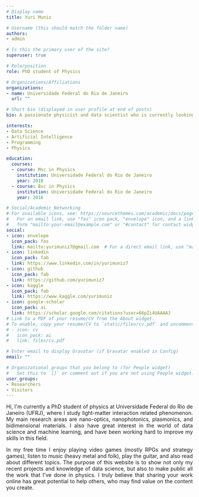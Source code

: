 ```yaml
---
# Display name
title: Yuri Muniz

# Username (this should match the folder name)
authors:
- admin

# Is this the primary user of the site?
superuser: true

# Role/position
role: PhD student of Physics

# Organizations/Affiliations
organizations:
- name: Universidade Federal do Rio de Janeiro
  url: ""

# Short bio (displayed in user profile at end of posts)
bio: A passionate physicist and data scientist who is currently looking for his first job opportunity.

interests:
- Data Science
- Artificial Intelligence
- Programming
- Physics

education:
  courses:
  - course: Msc in Physics
    institution: Universidade Federal do Rio de Janeiro
    year: 2018
  - course: Bsc in Physics
    institution: Universidade Federal do Rio de Janeiro
    year: 2016

# Social/Academic Networking
# For available icons, see: https://sourcethemes.com/academic/docs/page-builder/#icons
#   For an email link, use "fas" icon pack, "envelope" icon, and a link in the
#   form "mailto:your-email@example.com" or "#contact" for contact widget.
social:
- icon: envelope
  icon_pack: fas
  link: mailto:yurimuniz7@gmail.com  # For a direct email link, use "mailto:test@example.org".
- icon: linkedin
  icon_pack: fab
  link: https://www.linkedin.com/in/yurimuniz7
- icon: github
  icon_pack: fab
  link: https://github.com/yurimuniz7
- icon: kaggle
  icon_pack: fab
  link: https://www.kaggle.com/yurimuniz
- icon: google-scholar
  icon_pack: ai
  link: https://scholar.google.com/citations?user=66pZi4UAAAAJ
# Link to a PDF of your resume/CV from the About widget.
# To enable, copy your resume/CV to `static/files/cv.pdf` and uncomment the lines below.
# - icon: cv
#   icon_pack: ai
#   link: files/cv.pdf

# Enter email to display Gravatar (if Gravatar enabled in Config)
email: ""

# Organizational groups that you belong to (for People widget)
#   Set this to `[]` or comment out if you are not using People widget.
user_groups:
- Researchers
- Visitors
---
```


<p align="justify">Hi, I'm currently a PhD student of physics at Universidade Federal do Rio de Janeiro (UFRJ), where I study light-matter interaction related phenomenon. My main research areas are nano-optics, nanophotonics, plasmonics, and bidimensional materials. I also have great interest in the world of data science and machine learning, and have been working hard to improve my skills in this field.</p>

<p align="justify">In my free time I enjoy playing video games (mostly RPGs and strategy games), listen to music (heavy metal and folk), play the guitar, and also read about different topics. The purpose of this website is to show not only my recent projects and knowledge of data science, but also to make public all the work that I've done in physics. I truly believe that sharing your work online has great potential to help others, who may find value on the content you create.</p>   
